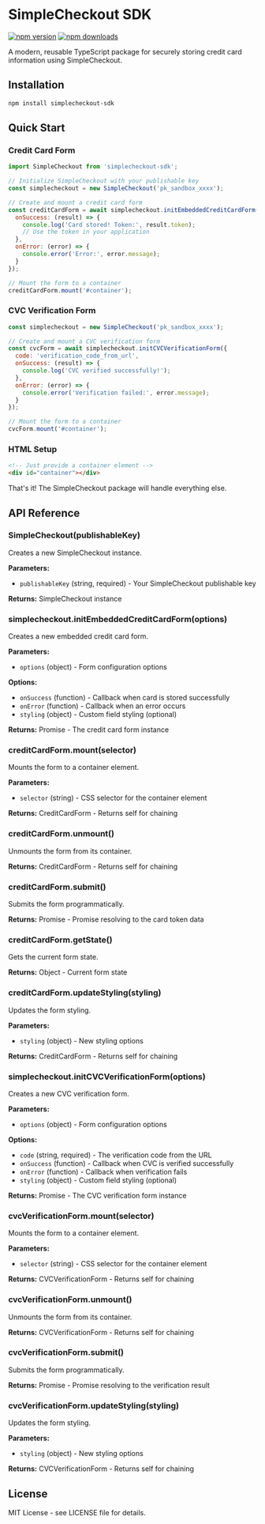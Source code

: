 # SimpleCheckout SDK

[![npm version](https://img.shields.io/npm/v/simplecheckout-sdk.svg)](https://www.npmjs.com/package/simplecheckout-sdk)
[![npm downloads](https://img.shields.io/npm/dm/simplecheckout-sdk.svg)](https://www.npmjs.com/package/simplecheckout-sdk)

A modern, reusable TypeScript package for securely storing credit card information using SimpleCheckout.

## Installation

```bash
npm install simplecheckout-sdk
```

## Quick Start

### Credit Card Form

```javascript
import SimpleCheckout from 'simplecheckout-sdk';

// Initialize SimpleCheckout with your publishable key
const simplecheckout = new SimpleCheckout('pk_sandbox_xxxx');

// Create and mount a credit card form
const creditCardForm = await simplecheckout.initEmbeddedCreditCardForm({
  onSuccess: (result) => {
    console.log('Card stored! Token:', result.token);
    // Use the token in your application
  },
  onError: (error) => {
    console.error('Error:', error.message);
  }
});

// Mount the form to a container
creditCardForm.mount('#container');
```

### CVC Verification Form

```javascript
const simplecheckout = new SimpleCheckout('pk_sandbox_xxxx');

// Create and mount a CVC verification form
const cvcForm = await simplecheckout.initCVCVerificationForm({
  code: 'verification_code_from_url',
  onSuccess: (result) => {
    console.log('CVC verified successfully!');
  },
  onError: (error) => {
    console.error('Verification failed:', error.message);
  }
});

// Mount the form to a container
cvcForm.mount('#container');
```

### HTML Setup

```html
<!-- Just provide a container element -->
<div id="container"></div>
```

That's it! The SimpleCheckout package will handle everything else.

## API Reference

### SimpleCheckout(publishableKey)

Creates a new SimpleCheckout instance.

**Parameters:**
- `publishableKey` (string, required) - Your SimpleCheckout publishable key

**Returns:** SimpleCheckout instance

### simplecheckout.initEmbeddedCreditCardForm(options)

Creates a new embedded credit card form.

**Parameters:**
- `options` (object) - Form configuration options

**Options:**
- `onSuccess` (function) - Callback when card is stored successfully  
- `onError` (function) - Callback when an error occurs
- `styling` (object) - Custom field styling (optional)

**Returns:** Promise<CreditCardForm> - The credit card form instance

### creditCardForm.mount(selector)

Mounts the form to a container element.

**Parameters:**
- `selector` (string) - CSS selector for the container element

**Returns:** CreditCardForm - Returns self for chaining

### creditCardForm.unmount()

Unmounts the form from its container.

**Returns:** CreditCardForm - Returns self for chaining

### creditCardForm.submit()

Submits the form programmatically.

**Returns:** Promise<Object> - Promise resolving to the card token data

### creditCardForm.getState()

Gets the current form state.

**Returns:** Object - Current form state

### creditCardForm.updateStyling(styling)

Updates the form styling.

**Parameters:**
- `styling` (object) - New styling options

**Returns:** CreditCardForm - Returns self for chaining

### simplecheckout.initCVCVerificationForm(options)

Creates a new CVC verification form.

**Parameters:**
- `options` (object) - Form configuration options

**Options:**
- `code` (string, required) - The verification code from the URL
- `onSuccess` (function) - Callback when CVC is verified successfully
- `onError` (function) - Callback when verification fails
- `styling` (object) - Custom field styling (optional)

**Returns:** Promise<CVCVerificationForm> - The CVC verification form instance

### cvcVerificationForm.mount(selector)

Mounts the form to a container element.

**Parameters:**
- `selector` (string) - CSS selector for the container element

**Returns:** CVCVerificationForm - Returns self for chaining

### cvcVerificationForm.unmount()

Unmounts the form from its container.

**Returns:** CVCVerificationForm - Returns self for chaining

### cvcVerificationForm.submit()

Submits the form programmatically.

**Returns:** Promise<CVCVerificationResult> - Promise resolving to the verification result

### cvcVerificationForm.updateStyling(styling)

Updates the form styling.

**Parameters:**
- `styling` (object) - New styling options

**Returns:** CVCVerificationForm - Returns self for chaining


## License

MIT License - see LICENSE file for details. 